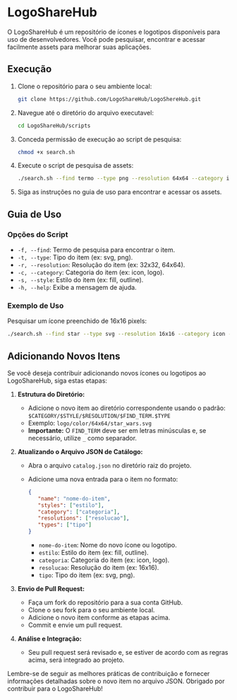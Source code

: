 # LogoShareHub

O LogoShareHub é um repositório de ícones e logotipos disponíveis para uso de desenvolvedores. Você pode pesquisar, encontrar e acessar facilmente assets para melhorar suas aplicações.

## Execução

1. Clone o repositório para o seu ambiente local:

    ```bash
    git clone https://github.com/LogoShareHub/LogoShereHub.git
    ```

2. Navegue até o diretório do arquivo executavel:

    ```bash
    cd LogoShareHub/scripts
    ```
3. Conceda permissão de execução ao script de pesquisa:

   ```bash
   chmod +x search.sh
   ```

4. Execute o script de pesquisa de assets:

    ```bash
    ./search.sh --find termo --type png --resolution 64x64 --category icon --style fill
    ```

4. Siga as instruções no guia de uso para encontrar e acessar os assets.

## Guia de Uso

### Opções do Script

- `-f, --find`: Termo de pesquisa para encontrar o item.
- `-t, --type`: Tipo do item (ex: svg, png).
- `-r, --resolution`: Resolução do item (ex: 32x32, 64x64).
- `-c, --category`: Categoria do item (ex: icon, logo).
- `-s, --style`: Estilo do item (ex: fill, outline).
- `-h, --help`: Exibe a mensagem de ajuda.

### Exemplo de Uso

Pesquisar um ícone preenchido de 16x16 pixels:

```bash
./search.sh --find star --type svg --resolution 16x16 --category icon --style fill
```

## Adicionando Novos Itens

Se você deseja contribuir adicionando novos ícones ou logotipos ao LogoShareHub, siga estas etapas:

1. **Estrutura do Diretório:**
   - Adicione o novo item ao diretório correspondente usando o padrão: `$CATEGORY/$STYLE/$RESOLUTION/$FIND_TERM.$TYPE`
   - Exemplo: `logo/color/64x64/star_wars.svg`
   - **Importante:** O `FIND_TERM` deve ser em letras minúsculas e, se necessário, utilize `_` como separador.

2. **Atualizando o Arquivo JSON de Catálogo:**
   - Abra o arquivo `catalog.json` no diretório raiz do projeto.
   - Adicione uma nova entrada para o item no formato:

     ```json
     {
        "name": "nome-do-item",
        "styles": ["estilo"],
        "category": ["categoria"],
        "resolutions": ["resolucao"],
        "types": ["tipo"]
     }
     ```

     - `nome-do-item`: Nome do novo ícone ou logotipo.
     - `estilo`: Estilo do item (ex: fill, outline).
     - `categoria`: Categoria do item (ex: icon, logo).
     - `resolucao`: Resolução do item (ex: 16x16).
     - `tipo`: Tipo do item (ex: svg, png).

3. **Envio de Pull Request:**
   - Faça um fork do repositório para a sua conta GitHub.
   - Clone o seu fork para o seu ambiente local.
   - Adicione o novo item conforme as etapas acima.
   - Commit e envie um pull request.

4. **Análise e Integração:**
   - Seu pull request será revisado e, se estiver de acordo com as regras acima, será integrado ao projeto.

Lembre-se de seguir as melhores práticas de contribuição e fornecer informações detalhadas sobre o novo item no arquivo JSON. Obrigado por contribuir para o LogoShareHub!

